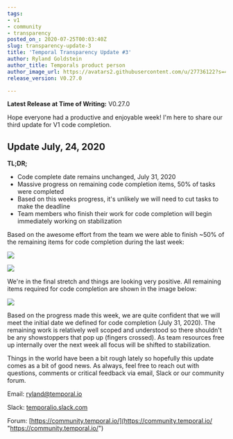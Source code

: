 ```yaml
---
tags:
- v1
- community
- transparency
posted_on_: 2020-07-25T00:03:40Z
slug: transparency-update-3
title: 'Temporal Transparency Update #3'
author: Ryland Goldstein
author_title: Temporals product person
author_image_url: https://avatars2.githubusercontent.com/u/27736122?s=460&u=7b6a3e58ec7ed7157f23f51e91a2f4cd2028d606&v=4
release_version: V0.27.0

---
```


<!--truncate-->

**Latest Release at Time of Writing:** V0.27.0

Hope everyone had a productive and enjoyable week! I'm here to share our third update for V1 code completion.

## Update July, 24, 2020

**TL;DR;**

- Code complete date remains unchanged, July 31, 2020
- Massive progress on remaining code completion items, 50% of tasks were completed
- Based on this weeks progress, it's unlikely we will need to cut tasks to make the deadline
- Team members who finish their work for code completion will begin immediately working on stabilization

Based on the awesome effort from the team we were able to finish \~50% of the remaining items for code completion during the last week:

![](/cms/screen-shot-2020-07-24-at-4-02-28-pm.png)

![](/cms/screen-shot-2020-07-24-at-4-02-35-pm.png)

We're in the final stretch and things are looking very positive. All remaining items required for code completion are shown in the image below:

![](/cms/screen-shot-2020-07-24-at-4-02-13-pm.png)

Based on the progress made this week, we are quite confident that we will meet the initial date we defined for code completion (July 31, 2020). The remaining work is relatively well scoped and understood so there shouldn't be any showstoppers that pop up (fingers crossed). As team resources free up internally over the next week all focus will be shifted to stabilization.

Things in the world have been a bit rough lately so hopefully this update comes as a bit of good news. As always, feel free to reach out with questions, comments or critical feedback via email, Slack or our community forum.

Email: [ryland@temporal.io](mailto:ryland@temporal.io)

Slack: [temporalio.slack.com](https://join.slack.com/t/temporalio/shared_invite/zt-onhti57l-J0bl~Tr7MqSUnIc1upjRkw)

Forum: [https://community.temporal.io/](https://community.temporal.io/ "https://community.temporal.io/")
